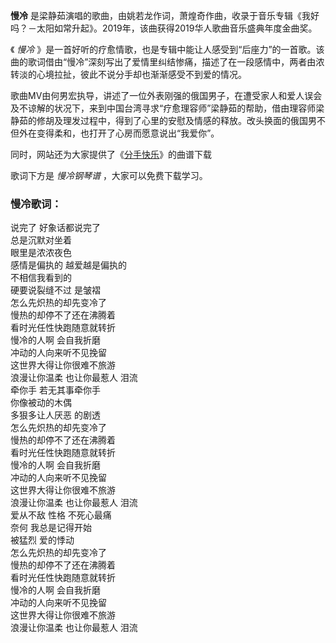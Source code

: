 

**慢冷**
是梁静茹演唱的歌曲，由姚若龙作词，萧煌奇作曲，收录于音乐专辑《我好吗？－太阳如常升起》。2019年，该曲获得2019华人歌曲音乐盛典年度金曲奖。

《 _慢冷_
》是一首好听的疗愈情歌，也是专辑中能让人感受到“后座力”的一首歌。该曲的歌词借由“慢冷”深刻写出了爱情里纠结惨痛，描述了在一段感情中，两者由浓转淡的心境拉扯，彼此不说分手却也渐渐感受不到爱的情况。

歌曲MV由何男宏执导，讲述了一位外表刚强的俄国男子，在遭受家人和爱人误会及不谅解的状况下，来到中国台湾寻求“疗愈理容师”梁静茹的帮助，借由理容师梁静茹的修胡及理发过程中，得到了心里的安慰及情感的释放。改头换面的俄国男不但外在变得柔和，也打开了心房而愿意说出“我爱你”。

同时，网站还为大家提供了《[分手快乐](Music-5848-分手快乐-梁静茹.html "分手快乐")》的曲谱下载

歌词下方是 _慢冷钢琴谱_ ，大家可以免费下载学习。

### 慢冷歌词：

说完了 好象话都说完了  
总是沉默对坐着  
眼里是浓浓夜色  
感情是偏执的 越爱越是偏执的  
不相信我看到的  
硬要说裂缝不过 是皱褶  
怎么先炽热的却先变冷了  
慢热的却停不了还在沸腾着  
看时光任性快跑随意就转折  
慢冷的人啊 会自我折磨  
冲动的人向来听不见挽留  
这世界大得让你很难不旅游  
浪漫让你温柔 也让你最惹人 泪流  
牵你手 若无其事牵你手  
你像被动的木偶  
多狠多让人厌恶 的剧透  
怎么先炽热的却先变冷了  
慢热的却停不了还在沸腾着  
看时光任性快跑随意就转折  
慢冷的人啊 会自我折磨  
冲动的人向来听不见挽留  
这世界大得让你很难不旅游  
浪漫让你温柔 也让你最惹人 泪流  
爱从不敌 性格 不死心最痛  
奈何 我总是记得开始  
被猛烈 爱的悸动  
怎么先炽热的却先变冷了  
慢热的却停不了还在沸腾着  
看时光任性快跑随意就转折  
慢冷的人啊 会自我折磨  
冲动的人向来听不见挽留  
这世界大得让你很难不旅游  
浪漫让你温柔 也让你最惹人 泪流

